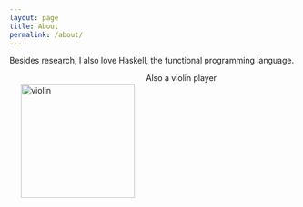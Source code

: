 ```yaml
---
layout: page
title: About
permalink: /about/
---
```


Besides research, I also love Haskell, the functional programming language.

Also a violin player
<img src="../images/violin.jpg" alt="violin" style="float: left; margin: 20px; width: 200px;"/>
